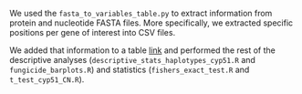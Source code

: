We used the `fasta_to_variables_table.py` to extract information from protein and nucleotide FASTA files. More specifically, we extracted specific positions per gene of interest into CSV files.

We added that information to a table [link](https://www.github.com/fmenardo/Bgt_fungicides_2024/Dataset/Supplementary_Data_S1.csv) and performed the rest of the descriptive analyses (`descriptive_stats_haplotypes_cyp51.R` and `fungicide_barplots.R`) and statistics (`fishers_exact_test.R` and `t_test_cyp51_CN.R`).
